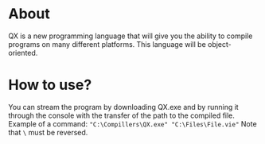 # About
QX is a new programming language that will give you the ability to compile programs on many different platforms. This language will be object-oriented.

# How to use?
You can stream the program by downloading QX.exe and by running it through the console with the transfer of the path to the compiled file. Example of a command: ```"C:\Compillers\QX.exe" "C:\Files\File.vie"``` Note that `\` must be reversed.
